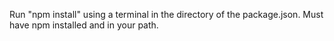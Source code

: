 Run "npm install" using a terminal in the directory of the package.json. Must have npm installed and in your path.

